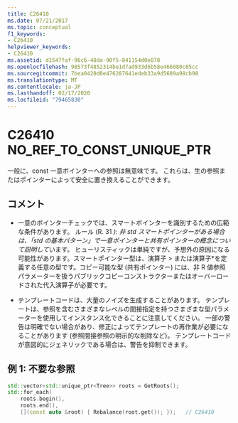 ```yaml
---
title: C26410
ms.date: 07/21/2017
ms.topic: conceptual
f1_keywords:
- C26410
helpviewer_keywords:
- C26410
ms.assetid: d1547faf-96c6-48da-90f5-841154d0e878
ms.openlocfilehash: 98573f4852314be1d7ad933d6b58e466080c05cc
ms.sourcegitcommit: 7bea0420d0e476287641edeb33a9d5689a98cb98
ms.translationtype: MT
ms.contentlocale: ja-JP
ms.lasthandoff: 02/17/2020
ms.locfileid: "79465830"
---
```

# <a name="c26410--no_ref_to_const_unique_ptr"></a>C26410  NO_REF_TO_CONST_UNIQUE_PTR

一般に、const 一意ポインターへの参照は無意味です。 これらは、生の参照またはポインターによって安全に置き換えることができます。

## <a name="remarks"></a>コメント

- 一意のポインターチェックでは、スマートポインターを識別するための広範な条件があります。 ルール (R. 31 *): 非 std スマートポインターがある場合は、「std の基本パターン」で一意ポインターと共有ポインターの概念について説明して*います。 ヒューリスティックは単純ですが、予想外の原因になる可能性があります。スマートポインター型は、演算子 > または演算子\*を定義する任意の型です。コピー可能な型 (共有ポインター) には、非 R 値参照パラメーターを扱うパブリックコピーコンストラクターまたはオーバーロードされた代入演算子が必要です。

- テンプレートコードは、大量のノイズを生成することがあります。 テンプレートは、参照を含むさまざまなレベルの間接指定を持つさまざまな型パラメーターを使用してインスタンス化できることに注意してください。 一部の警告は明確でない場合があり、修正によってテンプレートの再作業が必要になることがあります (参照間接参照の明示的な削除など)。 テンプレートコードが意図的にジェネリックである場合は、警告を抑制できます。

## <a name="example-1-unnecessary-reference"></a>例 1: 不要な参照

```cpp
std::vector<std::unique_ptr<Tree>> roots = GetRoots();
std::for_each(
    roots.begin(),
    roots.end(),
    [](const auto &root) { Rebalance(root.get()); });   // C26410
```
